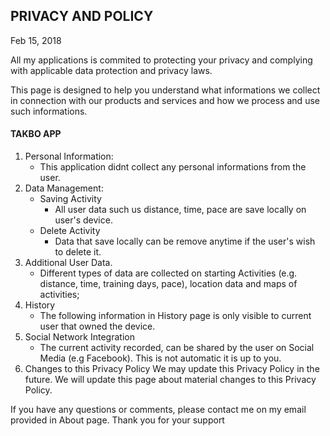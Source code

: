 ## PRIVACY AND POLICY

Feb 15, 2018

All my applications is commited to protecting your privacy and complying with applicable data protection and privacy laws.

This page is designed to help you understand what informations we collect in connection with our products and services and how we process and use such informations.

#### TAKBO APP

1. Personal Information:
    * This application didnt collect any personal informations from the user.
2. Data Management:
    * Saving Activity
       - All user data such us distance, time, pace are save locally on user's device.
    * Delete Activity
       - Data that save locally can be remove anytime if the user's wish to delete it.
3. Additional User Data.
    * Different types of data are collected on starting Activities (e.g. distance, time, training days, pace), location data and maps of activities;
4. History
    * The following information in History page is only visible to current user that owned the device.
5. Social Network Integration
    * The current activity recorded, can be shared by the user on Social Media (e.g Facebook). This is not automatic it is up to you.
6. Changes to this Privacy Policy
    We may update this Privacy Policy in the future. We will update this page about material changes to this Privacy Policy.

If you have any questions or comments, please contact me on my email provided in About page.
Thank you for your support
